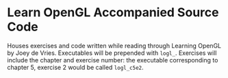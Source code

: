 # Learn OpenGL Accompanied Source Code
Houses exercises and code written while reading through Learning OpenGL by Joey de Vries.
Executables will be prepended with `logl_`.
Exercises will include the chapter and exercise number:
the executable corresponding to chapter 5, exercise 2 would be called `logl_c5e2`.
